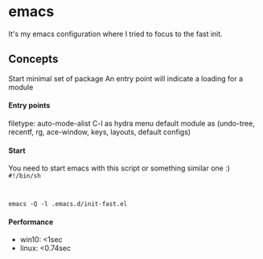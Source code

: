 # emacs

It's my emacs configuration where I tried to focus to the fast init.

## Concepts
Start minimal set of package
An entry point will indicate a loading for a module

#### Entry points
filetype: auto-mode-alist
C-l as hydra menu
default module as (undo-tree, recentf, rg, ace-window, keys, layouts, default configs)

#### Start
You need to start emacs with this script or something similar one :)
<code>
#!/bin/sh

emacs -Q -l .emacs.d/init-fast.el
</code>

#### Performance
- win10: <1sec
- linux: <0.74sec
